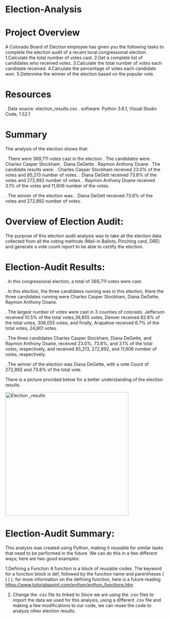 # Election-Analysis

# Project Overview 
 A Colorado Board of Election employee has given you the following tasks to complete the election audit of a recent local congressional election.
1.Calculate the total number of votes cast.
2.Get a complete list of candidates who received votes.
3.Calculate the total number of votes each candidate received.
4.Calculate the percentage of votes each candidate won.
5.Determine the winner of the election based on the popular vote. 

# Resources 
. Data source: election_results.csv
. software: Python 3.6.1, Visual Studio Code,  1.52.1

# Summary

The analysis of the election shows that:

. There were 369,711 votes cast in the election
. The candidates were 
     . Charles Casper Stockham
     . Diana DeGette
     . Raymon Anthony Doane
. The candidate results were:
    . Charles Casper Stockham received 23.0% of the votes and 85,213 number of votes. 
    . Diana DeGett received 73.8% of the votes and 272,892 number of votes.
    . Raymon Anthony Doane received  3.1% of the votes and 11,606 number of the votes.

. The winner of the election was: 
    . Diana DeGett received 73.8% of the votes and 272,892 number of votes.
    
# Overview of Election Audit:

The purpose of this election audit analysis was to take all the election data collected from all the voting methods (Mail-in Ballots, Pinching card, DRE) and generate a vote count report to be able to certify the election. 



# Election-Audit Results: 

. In this congressional election, a total of 369,711 votes were cast.
                 
. In this election, the three candidates running was in this election, there the three candidates running were Charles Casper Stockham, Diana DeGette, Raymon Anthony Doane.

. The largest number of votes were cast in 3 counties of colorado. Jefferson received  10.5%  of the total votes,38,855 votes, Denver received  82.8% of the total votes, 306,055 votes, and finally, Arapahoe received  6.7% of the total votes, 24,801 votes.

. The three candidates Charles Casper Stockham, Diana DeGette, and Raymon Anthony Doane, received 23.0%, 73.8%, and 3.1% of the total votes, respectively, and received 85,213, 272,892, and 11,606 number of votes, respectively.

. The winner of the election was Diana DeGette, with a vote Count of  272,892 and  73.8% of the total vote. 

There is a picture provided below for a better understanding of the election results. 

<img width="388" alt="Election _results" src="https://user-images.githubusercontent.com/74740339/102721515-392c5b00-42c9-11eb-99b8-1d5df2977f39.png">


# Election-Audit Summary:


This analysis was created using Python, making it reusable for similar tasks that need to be performed in the future. We can do this in a few different ways; here are two good examples: 

1.Defining a Function 
A function is a  block of reusable codes. The keyword for a function block is def, followed by the function name and parentheses ( ( ) ). for more information on the defining function, here is a future reading https://www.tutorialspoint.com/python/python_functions.htm


2. Change the .csv file its linked to 
Since we are using the .csv files to import the data we used for this analysis, using a different .csv file and making a few modifications to our code, we can reuse the code to analyze other election results. 










